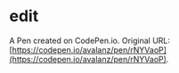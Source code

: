 # edit

A Pen created on CodePen.io. Original URL: [https://codepen.io/avalanz/pen/rNYVaoP](https://codepen.io/avalanz/pen/rNYVaoP).



